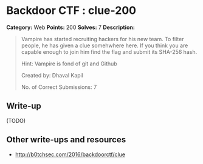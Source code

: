 # Backdoor CTF : clue-200

**Category:** Web
**Points:** 200
**Solves:** 7
**Description:**

> Vampire has started recruiting hackers for his new team. To filter people, he has given a clue somehwhere here. If you think you are capable enough to join him find the flag and submit its SHA-256 hash.
> 
> Hint: Vampire is fond of git and Github
> 
> Created by: Dhaval Kapil
> 
> No. of Correct Submissions: 7


## Write-up

(TODO)

## Other write-ups and resources

* http://b0tchsec.com/2016/backdoorctf/clue
